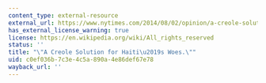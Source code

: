 ```yaml
---
content_type: external-resource
external_url: https://www.nytimes.com/2014/08/02/opinion/a-creole-solution-for-haitis-woes.html?smid=tw-share
has_external_license_warning: true
license: https://en.wikipedia.org/wiki/All_rights_reserved
status: ''
title: "\"A Creole Solution for Haiti\u2019s Woes.\""
uid: c0ef036b-7c3e-4c5a-890a-4e86def67e78
wayback_url: ''
---
```

